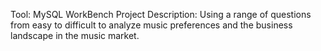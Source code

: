 Tool: MySQL WorkBench
Project Description: Using a range of questions from easy to difficult to analyze music preferences and the business landscape in the music market.
